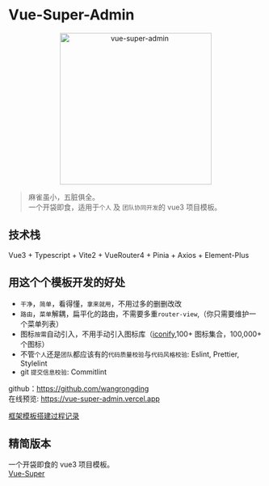 # Vue-Super-Admin

<p align="center">
  <a href="https://github.com/wangrongding" target="_blank" rel="noopener noreferrer">
    <img width="300" src="https://assets.fedtop.com/picbed/logo.png" alt="vue-super-admin">
  </a>
</p>

> 麻雀虽小，五脏俱全。  
> 一个开袋即食，适用于`个人` 及 `团队协同开发`的 vue3 项目模板。

## 技术栈

Vue3 + Typescript + Vite2 + VueRouter4 + Pinia + Axios + Element-Plus

## 用这个个模板开发的好处

- `干净`，`简单`，看得懂，`拿来就用`，不用过多的删删改改
- `路由`，`菜单`解耦，扁平化的路由，不需要多重`router-view`,（你只需要维护一个菜单列表）
- 图标`按需`自动引入，不用手动引入图标库（[iconify](https://icones.netlify.app/),100+ 图标集合，100,000+ 个图标）
- 不管`个人`还是`团队`都应该有的`代码质量校验`与`代码风格校验`: Eslint, Prettier, Stylelint
- git `提交信息校验`: Commitlint

github：https://github.com/wangrongding  
在线预览: https://vue-super-admin.vercel.app

[框架模板搭建过程记录](./RECORD.md)

## 精简版本

一个开袋即食的 vue3 项目模板。  
[Vue-Super](https://github.com/wangrongding/vue-super)
